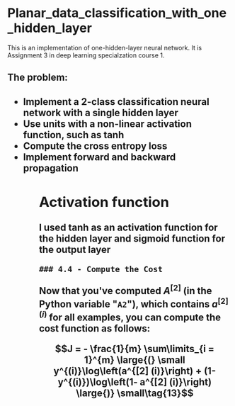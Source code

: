 # Planar_data_classification_with_one_hidden_layer
This is an implementation of one-hidden-layer neural network. It is Assignment 3 in deep learning specialzation course 1.

<h2>The problem:<h2>
  <ul>
    <li>Implement a 2-class classification neural network with a single hidden layer</li>
    <li>Use units with a non-linear activation function, such as tanh</li>
    <li>Compute the cross entropy loss</li>
    <li>Implement forward and backward propagation</li>
  <ul>
    
   <h2>Activation function</h2>
   <p>I used tanh as an activation function for the hidden layer and sigmoid function for the output layer</p>
    
    ### 4.4 - Compute the Cost

Now that you've computed $A^{[2]}$ (in the Python variable "`A2`"), which contains $a^{[2](i)}$ for all examples, you can compute the cost function as follows:

$$J = - \frac{1}{m} \sum\limits_{i = 1}^{m} \large{(} \small y^{(i)}\log\left(a^{[2] (i)}\right) + (1-y^{(i)})\log\left(1- a^{[2] (i)}\right) \large{)} \small\tag{13}$$

<a name='ex-5'></a>
